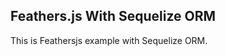Feathers.js With Sequelize ORM
-----------------------------------------------

This is Feathersjs example with Sequelize ORM.
